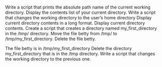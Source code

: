 Write a script that prints the absolute path name of the current working directory.
Display the contents list of your current directory.
Write a script that changes the working directory to the user’s home directory
Display current directory contents in a long format.
Display current directory contents.
Create a script that creates a directory named my_first_directory in the /tmp/ directory.
Move the file betty from /tmp/ to /tmp/my_first_directory.
Delete the file betty.



The file betty is in /tmp/my_first_directory
Delete the directory my_first_directory that is in the /tmp directory.
Write a script that changes the working directory to the previous one.
